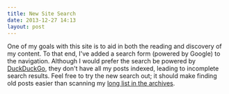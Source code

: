 ```yaml
---
title: New Site Search
date: 2013-12-27 14:13
layout: post
---
```

One of my goals with this site is to aid in both the reading and discovery of my content. To that end, I've added a search form (powered by Google) to the navigation. Although I would prefer the search be powered by [DuckDuckGo](https://duckduckgo.com), they don't have all my posts indexed, leading to incomplete search results. Feel free to try the new search out; it should make finding old posts easier than scanning my [long list in the archives](/archives).